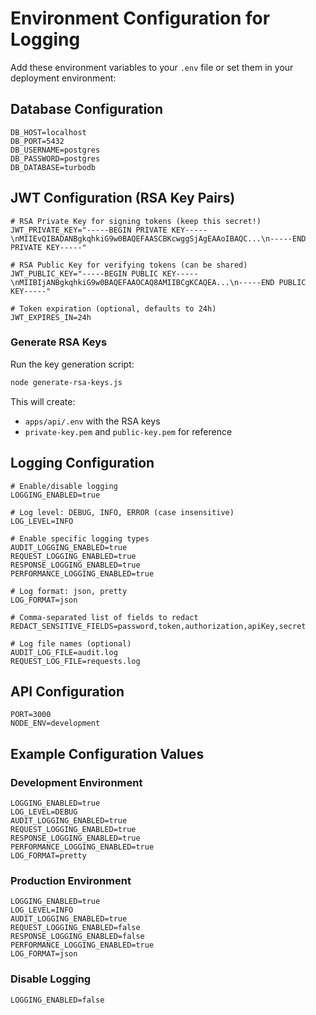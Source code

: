 # Environment Configuration for Logging

Add these environment variables to your `.env` file or set them in your deployment environment:

## Database Configuration
```env
DB_HOST=localhost
DB_PORT=5432
DB_USERNAME=postgres
DB_PASSWORD=postgres
DB_DATABASE=turbodb
```

## JWT Configuration (RSA Key Pairs)
```env
# RSA Private Key for signing tokens (keep this secret!)
JWT_PRIVATE_KEY="-----BEGIN PRIVATE KEY-----\nMIIEvQIBADANBgkqhkiG9w0BAQEFAASCBKcwggSjAgEAAoIBAQC...\n-----END PRIVATE KEY-----"

# RSA Public Key for verifying tokens (can be shared)
JWT_PUBLIC_KEY="-----BEGIN PUBLIC KEY-----\nMIIBIjANBgkqhkiG9w0BAQEFAAOCAQ8AMIIBCgKCAQEA...\n-----END PUBLIC KEY-----"

# Token expiration (optional, defaults to 24h)
JWT_EXPIRES_IN=24h
```

### Generate RSA Keys
Run the key generation script:
```bash
node generate-rsa-keys.js
```

This will create:
- `apps/api/.env` with the RSA keys
- `private-key.pem` and `public-key.pem` for reference

## Logging Configuration
```env
# Enable/disable logging
LOGGING_ENABLED=true

# Log level: DEBUG, INFO, ERROR (case insensitive)
LOG_LEVEL=INFO

# Enable specific logging types
AUDIT_LOGGING_ENABLED=true
REQUEST_LOGGING_ENABLED=true
RESPONSE_LOGGING_ENABLED=true
PERFORMANCE_LOGGING_ENABLED=true

# Log format: json, pretty
LOG_FORMAT=json

# Comma-separated list of fields to redact
REDACT_SENSITIVE_FIELDS=password,token,authorization,apiKey,secret

# Log file names (optional)
AUDIT_LOG_FILE=audit.log
REQUEST_LOG_FILE=requests.log
```

## API Configuration
```env
PORT=3000
NODE_ENV=development
```

## Example Configuration Values

### Development Environment
```env
LOGGING_ENABLED=true
LOG_LEVEL=DEBUG
AUDIT_LOGGING_ENABLED=true
REQUEST_LOGGING_ENABLED=true
RESPONSE_LOGGING_ENABLED=true
PERFORMANCE_LOGGING_ENABLED=true
LOG_FORMAT=pretty
```

### Production Environment
```env
LOGGING_ENABLED=true
LOG_LEVEL=INFO
AUDIT_LOGGING_ENABLED=true
REQUEST_LOGGING_ENABLED=false
RESPONSE_LOGGING_ENABLED=false
PERFORMANCE_LOGGING_ENABLED=true
LOG_FORMAT=json
```

### Disable Logging
```env
LOGGING_ENABLED=false
```
